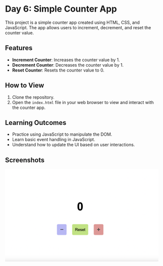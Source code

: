 # Day 6: Simple Counter App

This project is a simple counter app created using HTML, CSS, and JavaScript. The app allows users to increment, decrement, and reset the counter value.

## Features

- **Increment Counter**: Increases the counter value by 1.
- **Decrement Counter**: Decreases the counter value by 1.
- **Reset Counter**: Resets the counter value to 0.

## How to View

1. Clone the repository.
2. Open the `index.html` file in your web browser to view and interact with the counter app.

## Learning Outcomes

- Practice using JavaScript to manipulate the DOM.
- Learn basic event handling in JavaScript.
- Understand how to update the UI based on user interactions.

## Screenshots

![Simple Counter App Screenshot](../images/day-06.png)
